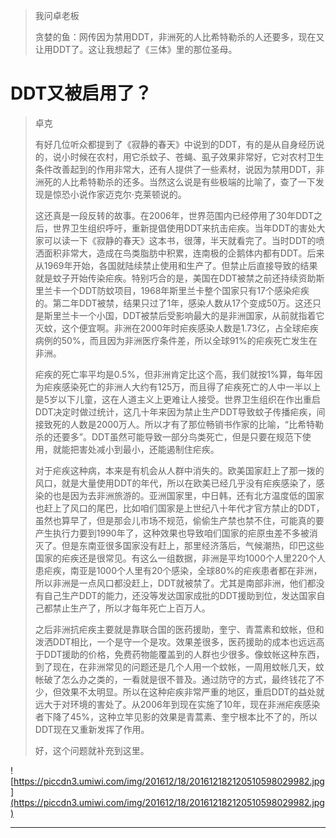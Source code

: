 > 我问卓老板
> 
> 贪婪的鱼：网传因为禁用DDT，非洲死的人比希特勒杀的人还要多，现在又让用DDT了。这让我想起了《三体》里的那位圣母。

# DDT又被启用了？

> 卓克
> 
> 有好几位听众都提到了《寂静的春天》中说到的DDT，有的是从自身经历说的，说小时候在农村，用它杀蚊子、苍蝇、虱子效果非常好，它对农村卫生条件改善起到的作用非常大，还有人提供了一些素材，说因为禁用DDT，非洲死的人比希特勒杀的还多。当然这么说是有些极端的比喻了，查了一下发现是惊恐小说作家迈克尔·克莱顿说的。
> 
> 这还真是一段反转的故事。在2006年，世界范围内已经停用了30年DDT之后，世界卫生组织呼吁，重新提倡使用DDT来抗击疟疾。当年DDT的害处大家可以读一下《寂静的春天》这本书，很薄，半天就看完了。当时DDT的喷洒面积非常大，造成在鸟类脂肪中积累，连南极的企鹅体内都有DDT。后来从1969年开始，各国就陆续禁止使用和生产了。但禁止后直接导致的结果就是蚊子开始传染疟疾。特别巧合的是，美国在DDT被禁之前还持续资助斯里兰卡一个DDT防蚊项目，1968年斯里兰卡整个国家只有17个感染疟疾的。第二年DDT被禁，结果只过了1年，感染人数从17个变成50万。这还只是斯里兰卡一个小国，DDT被禁后受影响最大的是非洲国家，从前就指着它灭蚊，这个便宜啊。非洲在2000年时疟疾感染人数是1.73亿，占全球疟疾病例的50%，而且因为非洲医疗条件差，所以全球91%的疟疾死亡发生在非洲。
> 
> 疟疾的死亡率平均是0.5%，但非洲肯定比这个高，我们就按1%算，每年因为疟疾感染死亡的非洲人大约有125万，而且得了疟疾死亡的人中一半以上是5岁以下儿童，这在人道主义上更难让人接受。世界卫生组织在作出重启DDT决定时做过统计，这几十年来因为禁止生产DDT导致蚊子传播疟疾，间接致死的人数是2000万人。所以才有了那位畅销书作家的比喻，“比希特勒杀的还要多”。DDT虽然可能导致一部分鸟类死亡，但是只要在规范下使用，就能把害处减小到最小，还能遏制住疟疾。
> 
> 对于疟疾这种病，本来是有机会从人群中消失的。欧美国家赶上了那一拨的风口，就是大量使用DDT的年代，所以在欧美已经几乎没有疟疾感染了，感染的也是因为去非洲旅游的。亚洲国家里，中日韩，还有北方温度低的国家也赶上了风口的尾巴，比如咱们国家是上世纪八十年代才官方禁止的DDT，虽然也算早了，但是那会儿市场不规范，偷偷生产禁也禁不住，可能真的要产生执行力要到1990年了，这种效果也导致咱们国家的疟原虫差不多被消灭了。但是东南亚很多国家没有赶上，那里经济落后，气候潮热，印巴这些国家的疟疾还是很常见。有这么一组数据，非洲是平均1000个人里220个人患疟疾，南亚是1000个人里有20个感染，全球80%的疟疾患者都在非洲，所以非洲是一点风口都没赶上，DDT就被禁了。尤其是南部非洲，他们都没有自己生产DDT的能力，还没等发达国家成批的DDT援助到位，发达国家自己都禁止生产了，所以才每年死亡上百万人。
> 
> 之后非洲抗疟疾主要就是靠联合国的医药援助，奎宁、青蒿素和蚊帐，但和泼洒DDT相比，一个是守一个是攻。效果差很多，医药援助的成本也远远高于DDT援助的价格，免费药物能覆盖到的人群也少很多。像蚊帐这种东西，到了现在，在非洲常见的问题还是几个人用一个蚊帐，一周用蚊帐几天，蚊帐破了怎么办之类的，一看就是很不普及。通过防守的方式，最终钱花了不少，但效果不太明显。所以在这种疟疾非常严重的地区，重启DDT的益处就远大于对环境的害处了。从2006年到现在实施了10年，现在非洲疟疾感染者下降了45%，这种立竿见影的效果是青蒿素、奎宁根本比不了的，所以DDT现在又重新发挥了作用。
> 
> 好，这个问题就补充到这里。

![https://piccdn3.umiwi.com/img/201612/18/201612182120510598029982.jpg](https://piccdn3.umiwi.com/img/201612/18/201612182120510598029982.jpg)

---
